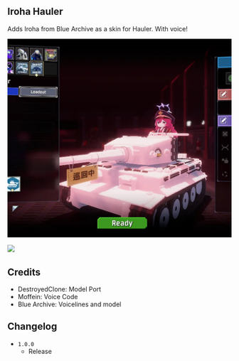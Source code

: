 ## Iroha Hauler

Adds Iroha from Blue Archive as a skin for Hauler. With voice!

![](https://raw.githubusercontent.com/DestroyedClone/RoR2HaulerIrohaSkin/master/HaulerIrohaSolution/irohahaulerpreview.webp)

[<img src="https://cdn.donmai.us/sample/ae/b6/__iroha_blue_archive_drawn_by_doremi__sample-aeb6ef9a695f37732bbd8d803282f88c.jpg">](https://cdn.donmai.us/original/ae/b6/__iroha_blue_archive_drawn_by_doremi__aeb6ef9a695f37732bbd8d803282f88c.jpg)

## Credits

- DestroyedClone: Model Port
- Moffein: Voice Code
- Blue Archive: Voicelines and model

## Changelog

- `1.0.0`
	- Release